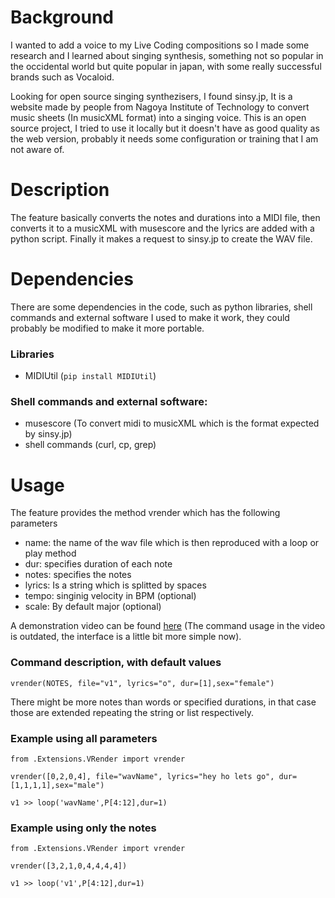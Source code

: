 # Background
I wanted to add a voice to my Live Coding compositions so I made some research and I learned about singing synthesis, something not so popular in the occidental world but quite popular in japan, with some really successful brands such as Vocaloid.

Looking for open source singing synthezisers, I found sinsy.jp, It is a website made by people from Nagoya Institute of Technology to convert music sheets (In musicXML format) into a singing voice. This is an open source project, I tried to use it locally but it doesn't have as good quality as the web version, probably it needs some configuration or training that I am not aware of.

# Description
The feature basically converts the notes and durations into a MIDI file, then converts it to a musicXML with musescore and the lyrics are added with a python script. Finally it makes a request to sinsy.jp to create the WAV file.

# Dependencies
There are some dependencies in the code, such as python libraries, shell commands and external software I used to make it work, they could probably be modified to make it more portable.

### Libraries

- MIDIUtil (```pip install MIDIUtil```)

### Shell commands and external software:

- musescore (To convert midi to musicXML which is the format expected by sinsy.jp)
- shell commands (curl, cp, grep)

# Usage

The feature provides the method vrender which has the following parameters
- name: the name of the wav file which is then reproduced with a loop or play method
- dur: specifies duration of each note
- notes: specifies the notes
- lyrics: Is a string which is splitted by spaces
- tempo: singinig velocity in BPM (optional)
- scale: By default major (optional)

A demonstration video can be found [here](https://youtu.be/cgZuO78tVVE) (The command usage in the video is outdated, the interface is a little bit more simple now).

### Command description, with default values
```
vrender(NOTES, file="v1", lyrics="o", dur=[1],sex="female")

```

There might be more notes than words or specified durations, in that case those are extended repeating the string or list respectively.


### Example using all parameters
```
from .Extensions.VRender import vrender

vrender([0,2,0,4], file="wavName", lyrics="hey ho lets go", dur=[1,1,1,1],sex="male")

v1 >> loop('wavName',P[4:12],dur=1)

```


### Example using only the notes
```
from .Extensions.VRender import vrender

vrender([3,2,1,0,4,4,4,4])

v1 >> loop('v1',P[4:12],dur=1)

```
